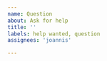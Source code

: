 ```yaml
---
name: Question
about: Ask for help
title: ''
labels: help wanted, question
assignees: 'joannis'

---
```



